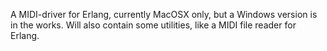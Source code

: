 A MIDI-driver for Erlang, currently MacOSX only, but a Windows version is in the works. Will also contain some utilities, like a MIDI file reader for Erlang.